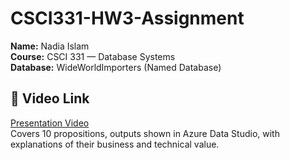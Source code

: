 # CSCI331-HW3-Assignment

**Name:** Nadia Islam  
**Course:** CSCI 331 — Database Systems  
**Database:** WideWorldImporters (Named Database) 

## 🎥 Video Link
[Presentation Video]()  
Covers 10 propositions, outputs shown in Azure Data Studio, with explanations of their business and technical value.
